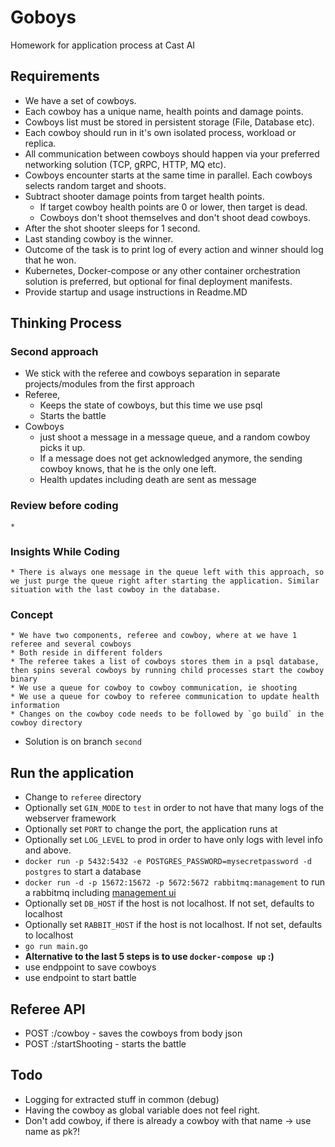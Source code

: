 # Goboys 

Homework for application process at Cast AI

## Requirements

* We have a set of cowboys.
* Each cowboy has a unique name, health points and damage points.
* Cowboys list must be stored in persistent storage (File, Database etc).
* Each cowboy should run in it's own isolated process, workload or replica.
* All communication between cowboys should happen via your preferred networking solution (TCP, gRPC, HTTP, MQ etc). 
* Cowboys encounter starts at the same time in parallel. Each cowboys selects random target and shoots.
* Subtract shooter damage points from target health points.
  * If target cowboy health points are 0 or lower, then target is dead.
  * Cowboys don't shoot themselves and don't shoot dead cowboys.
* After the shot shooter sleeps for 1 second.
* Last standing cowboy is the winner.
* Outcome of the task is to print log of every action and winner should log that he won.
* Kubernetes, Docker-compose or any other container orchestration solution is preferred, but optional for final deployment manifests. 
* Provide startup and usage instructions in Readme.MD

## Thinking Process

### Second approach
* We stick with the referee and cowboys separation in separate projects/modules from the first approach
* Referee, 
    * Keeps the state of cowboys, but this time we use psql
    * Starts the battle 
* Cowboys 
    * just shoot a message in a message queue, and a random cowboy picks it up. 
    * If a message does not get acknowledged anymore, the sending cowboy knows, that he is the only one left.
    * Health updates including death are sent as message 
### Review before coding
    *  
### Insights While Coding 
    * There is always one message in the queue left with this approach, so we just purge the queue right after starting the application. Similar situation with the last cowboy in the database. 
### Concept
    * We have two components, referee and cowboy, where at we have 1 referee and several cowboys
    * Both reside in different folders 
    * The referee takes a list of cowboys stores them in a psql database, then spins several cowboys by running child processes start the cowboy binary
    * We use a queue for cowboy to cowboy communication, ie shooting
    * We use a queue for cowboy to referee communication to update health information
    * Changes on the cowboy code needs to be followed by `go build` in the cowboy directory
* Solution is on branch `second`

## Run the application
* Change to `referee` directory
* Optionally set `GIN_MODE` to `test` in order to not have that many logs of the webserver framework
* Optionally set `PORT` to change the port, the application runs at
* Optionally set `LOG_LEVEL` to prod in order to have only logs with level info and above. 
* `docker run -p 5432:5432 -e POSTGRES_PASSWORD=mysecretpassword -d postgres` to start a database 
* `docker run -d -p 15672:15672 -p 5672:5672 rabbitmq:management` to run a rabbitmq including [management ui](http://localhost:15672)
* Optionally set `DB_HOST` if the host is not localhost. If not set, defaults to localhost
* Optionally set `RABBIT_HOST` if the host is not localhost. If not set, defaults to localhost
* `go run main.go`
* **Alternative to the last 5 steps is to use `docker-compose up` :)**
* use endppoint to save cowboys
* use endpoint to start battle

## Referee API 
* POST <host>:<port>/cowboy - saves the cowboys from body json 
* POST <host>:<port>/startShooting - starts the battle 

## Todo
* Logging for extracted stuff in common (debug)
* Having the cowboy as global variable does not feel right. 
* Don't add cowboy, if there is already a cowboy with that name -> use name as pk?!